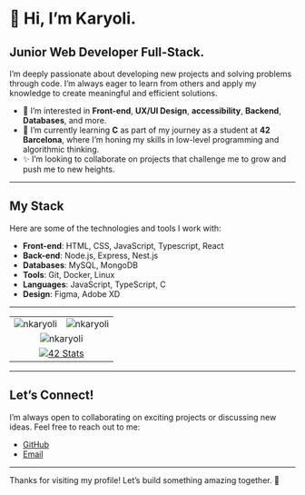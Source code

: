 # 👋 Hi, I’m Karyoli.

## Junior Web Developer Full-Stack.

I’m deeply passionate about developing new projects and solving problems through code. I’m always eager to learn from others and apply my knowledge to create meaningful and efficient solutions.

- 👀 I’m interested in **Front-end**, **UX/UI Design**, **accessibility**, **Backend**, **Databases**, and more.
- 🌱 I’m currently learning **C** as part of my journey as a student at **42 Barcelona**, where I’m honing my skills in low-level programming and algorithmic thinking.
- ✨ I’m looking to collaborate on projects that challenge me to grow and push me to new heights.

---

## My Stack

Here are some of the technologies and tools I work with:

- **Front-end**: HTML, CSS, JavaScript, Typescript, React
- **Back-end**: Node.js, Express, Nest.js
- **Databases**: MySQL, MongoDB
- **Tools**: Git, Docker, Linux
- **Languages**: JavaScript, TypeScript, C
- **Design**: Figma, Adobe XD

---

<table align="center">
  <tr>
    <td>
      <img src="https://github-readme-stats.vercel.app/api/top-langs?username=nkaryoli&show_icons=true&locale=en&layout=compact" alt="nkaryoli" />
    </td>
    <td>
      <img src="https://github-readme-stats.vercel.app/api?username=nkaryoli&show_icons=true&locale=en" alt="nkaryoli" />
    </td>
  </tr>
  <tr>
    <td colspan="2" align="center">
      <img src="http://github-readme-streak-stats.herokuapp.com?user=nkaryoli&theme=light&background=ffffff" alt="nkaryoli" />
    </td>
  </tr>
  <tr>
    <td colspan="2" align="center">
      <a href="https://github.com/oakoudad/badge42">
        <img src="https://badge.mediaplus.ma/binary/knieves-?1337Badge=off&UM6P=off" alt="42 Stats"/>
      </a>
    </td>
  </tr>
</table>

---

## Let’s Connect!

I’m always open to collaborating on exciting projects or discussing new ideas. Feel free to reach out to me:

- [GitHub](https://github.com/nkaryoli)
- [Email](mailto:karyoli@gmail.com)

---

Thanks for visiting my profile! Let’s build something amazing together. 🚀

